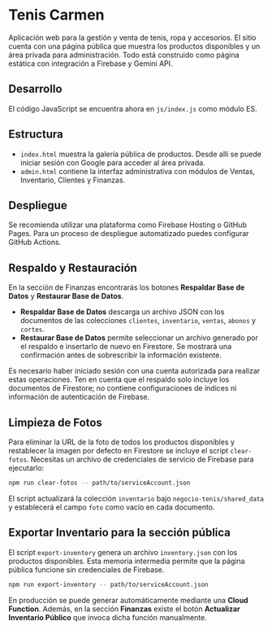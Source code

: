 # Tenis Carmen

Aplicación web para la gestión y venta de tenis, ropa y accesorios. El sitio cuenta con una página pública que muestra los productos disponibles y un área privada para administración. Todo está construido como página estática con integración a Firebase y Gemini API.

## Desarrollo

El código JavaScript se encuentra ahora en `js/index.js` como módulo ES.

## Estructura

* `index.html` muestra la galería pública de productos. Desde allí se puede iniciar sesión con Google para acceder al área privada.
* `admin.html` contiene la interfaz administrativa con módulos de Ventas, Inventario, Clientes y Finanzas.

## Despliegue

Se recomienda utilizar una plataforma como Firebase Hosting o GitHub Pages. Para un proceso de despliegue automatizado puedes configurar GitHub Actions.

## Respaldo y Restauración

En la sección de Finanzas encontrarás los botones **Respaldar Base de Datos** y **Restaurar Base de Datos**.

- **Respaldar Base de Datos** descarga un archivo JSON con los documentos de las colecciones `clientes`, `inventario`, `ventas`, `abonos` y `cortes`.
- **Restaurar Base de Datos** permite seleccionar un archivo generado por el respaldo e insertarlo de nuevo en Firestore. Se mostrará una confirmación antes de sobrescribir la información existente.

Es necesario haber iniciado sesión con una cuenta autorizada para realizar estas operaciones. Ten en cuenta que el respaldo solo incluye los documentos de Firestore; no contiene configuraciones de índices ni información de autenticación de Firebase.

## Limpieza de Fotos

Para eliminar la URL de la foto de todos los productos disponibles y restablecer la imagen por defecto en Firestore se incluye el script `clear-fotos`. Necesitas un archivo de credenciales de servicio de Firebase para ejecutarlo:

```bash
npm run clear-fotos -- path/to/serviceAccount.json
```

El script actualizará la colección `inventario` bajo `negocio-tenis/shared_data` y establecerá el campo `foto` como vacío en cada documento.

## Exportar Inventario para la sección pública

El script `export-inventory` genera un archivo `inventory.json` con los productos disponibles. Esta memoria intermedia permite que la página pública funcione sin credenciales de Firebase.

```bash
npm run export-inventory -- path/to/serviceAccount.json
```

En producción se puede generar automáticamente mediante una **Cloud Function**.
Además, en la sección **Finanzas** existe el botón **Actualizar Inventario
Público** que invoca dicha función manualmente.


